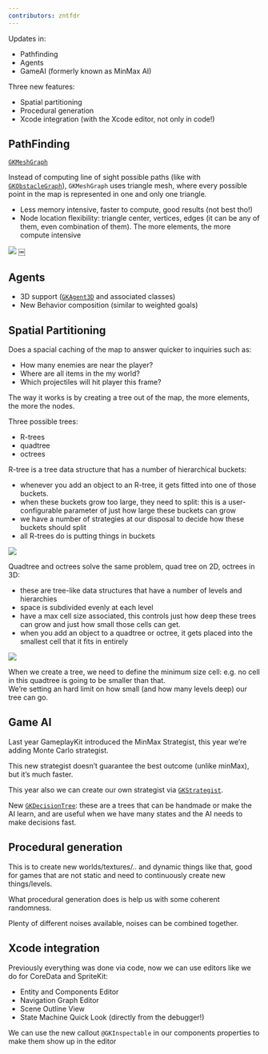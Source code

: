```yaml
---
contributors: zntfdr
---
```


Updates in:

- Pathfinding
- Agents
- GameAI (formerly known as MinMax AI)

Three new features:

- Spatial partitioning
- Procedural generation
- Xcode integration (with the Xcode editor, not only in code!)

## PathFinding

[`GKMeshGraph`][GKMeshGraph]

Instead of computing line of sight possible paths (like with [`GKObstacleGraph`][GKObstacleGraph]), `GKMeshGraph` uses triangle mesh, where every possible point in the map is represented in one and only one triangle. 

- Less memory intensive, faster to compute, good results (not best tho!)
- Node location flexibility: triangle center, vertices, edges (it can be any of them, even combination of them). The more elements, the more compute intensive

![][PathFinding]
￼
## Agents

- 3D support ([`GKAgent3D`][GKAgent3D] and associated classes) 
- New Behavior composition (similar to weighted goals)

## Spatial Partitioning

Does a spacial caching of the map to answer quicker to inquiries such as:

- How many enemies are near the player? 
- Where are all items in the my world? 
- Which projectiles will hit player this frame?

The way it works is by creating a tree out of the map, the more elements, the more the nodes.

Three possible trees:

- R-trees
- quadtree
- octrees

R-tree is a tree data structure that has a number of hierarchical buckets:

- whenever you add an object to an R-tree, it gets fitted into one of those buckets.
- when these buckets grow too large, they need to split: this is a user-configurable parameter of just how large these buckets can grow
- we have a number of strategies at our disposal to decide how these buckets should split
- all R-trees do is putting things in buckets

![][rtree]

Quadtree and octrees solve the same problem, quad tree on 2D, octrees in 3D:

- these are tree-like data structures that have a number of levels and hierarchies 
- space is subdivided evenly at each level
- have a max cell size associated, this controls just how deep these trees can grow and just how small those cells can get.
- when you add an object to a quadtree or octree, it gets placed into the smallest cell that it fits in entirely

![][rtree2]

When we create a tree, we need to define the minimum size cell: e.g. no cell in this quadtree is going to be smaller than that.  
We’re setting an hard limit on how small (and how many levels deep) our tree can go.

## Game AI

Last year GameplayKit introduced the MinMax Strategist, this year we’re adding Monte Carlo strategist.

This new strategist doesn’t guarantee the best outcome (unlike minMax), but it’s much faster.

This year also we can create our own strategist via [`GKStrategist`][GKStrategist].

New [`GKDecisionTree`][GKDecisionTree]: these are a trees that can be handmade or make the AI learn, and are useful when we have many states and the AI needs to make decisions fast.

## Procedural generation

This is to create new worlds/textures/.. and dynamic things like that, good for games that are not static and need to continuously create new things/levels.

What procedural generation does is help us with some coherent randomness.

Plenty of different noises available, noises can be combined together.

## Xcode integration

Previously everything was done via code, now we can use editors like we do for CoreData and SpriteKit:

- Entity and Components Editor 
- Navigation Graph Editor 
- Scene Outline View
- State Machine Quick Look (directly from the debugger!)

We can use the new callout `@GKInspectable` in our components properties to make them show up in the editor

[PathFinding]: ../../../images/notes/wwdc16/608/PathFinding.png
[rtree2]: ../../../images/notes/wwdc16/608/rtree-2.png
[rtree]: ../../../images/notes/wwdc16/608/rtree.png

[GKAgent3D]: https://developer.apple.com/documentation/gameplaykit/GKAgent3D
[GKDecisionTree]: https://developer.apple.com/documentation/gameplaykit/GKDecisionTree
[GKStrategist]: https://developer.apple.com/documentation/gameplaykit/GKStrategist
[GKMeshGraph]: https://developer.apple.com/documentation/gameplaykit/GKMeshGraph
[GKObstacleGraph]: https://developer.apple.com/documentation/gameplaykit/GKObstacleGraph
